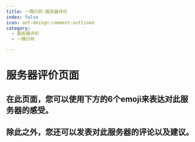 ```yaml
---
title: 一隅烂柯-服务器评价
index: false
icon: ant-design:comment-outlined
category:
  - 服务器评价
  - 一隅烂柯

---
```


# 服务器评价页面

## 在此页面，您可以使用下方的6个emoji来表达对此服务器的感受。

## 除此之外，您还可以发表对此服务器的评论以及建议。

